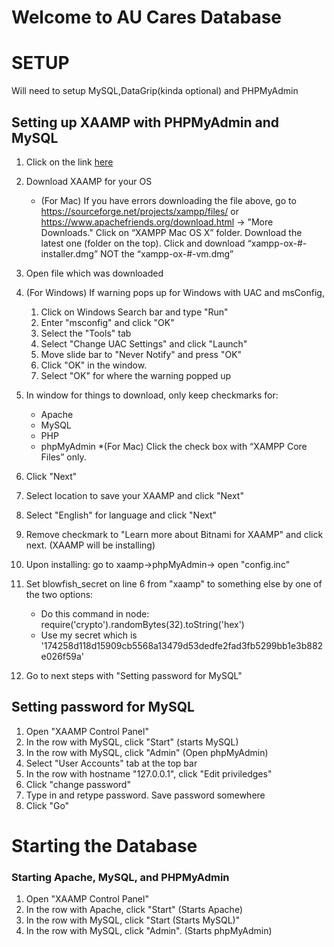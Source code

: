 # Welcome to AU Cares Database

# SETUP
Will need to setup MySQL,DataGrip(kinda optional) and PHPMyAdmin

## Setting up XAAMP with PHPMyAdmin and MySQL

1. Click on the link [here](https://www.apachefriends.org/index.html)
1. Download XAAMP for your OS 
    * (For Mac) If you have errors downloading the file above, go to https://sourceforge.net/projects/xampp/files/ or https://www.apachefriends.org/download.html          -> "More Downloads." Click on “XAMPP Mac OS X” folder. Download the latest one (folder on the top). Click and download “xampp-ox-#-installer.dmg” NOT the            “xampp-ox-#-vm.dmg”
1. Open file which was downloaded
1. (For Windows) If warning pops up for Windows with UAC and msConfig,
    1. Click on Windows Search bar and type "Run"
    1. Enter "msconfig" and click "OK"
    1. Select the "Tools" tab
    1. Select "Change UAC Settings" and click "Launch"
    1. Move slide bar to "Never Notify" and press "OK"
    1. Click "OK" in the window.
    1. Select "OK" for where the warning popped up
    
1. In window for things to download, only keep checkmarks for:
    * Apache
    * MySQL
    * PHP
    * phpMyAdmin
        *(For Mac) Click the check box with “XAMPP Core Files” only. 
1. Click "Next"
1. Select location to save your XAAMP and click "Next"
1. Select "English" for language and click "Next"
1. Remove checkmark to "Learn more about Bitnami for XAAMP" and click next. (XAAMP will be installing)
1. Upon installing: go to xaamp->phpMyAdmin-> open "config.inc"
1. Set blowfish_secret on line 6 from "xaamp" to something else by one of the two options:
    * Do this command in node: require('crypto').randomBytes(32).toString('hex')
    * Use my secret which is '174258d118d15909cb5568a13479d53dedfe2fad3fb5299bb1e3b882e026f59a'

1. Go to next steps with "Setting password for MySQL"


## Setting password for MySQL

1. Open "XAAMP Control Panel"
1. In the row with MySQL, click "Start" (starts MySQL)
1. In the row with MySQL, click "Admin" (Open phpMyAdmin)
1. Select "User Accounts" tab at the top bar
1. In the row with hostname "127.0.0.1", click "Edit priviledges"
1. Click "change password"
1. Type in and retype password. Save password somewhere
1. Click "Go"

# Starting the Database

### Starting Apache, MySQL, and PHPMyAdmin
1. Open "XAAMP Control Panel"
1. In the row with Apache, click "Start" (Starts Apache)
1. In the row with MySQL, click "Start (Starts MySQL)"
1. In the row with MySQL, click "Admin". (Starts phpMyAdmin)


